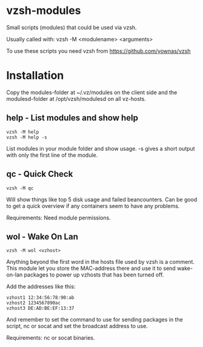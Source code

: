 # vzsh-modules
Small scripts (modules) that could be used via vzsh.

Usually called with: vzsh -M \<modulename\> \<arguments\>

To use these scripts you need vzsh from https://github.com/yownas/vzsh

# Installation

Copy the modules-folder at ~/.vz/modules on the client side and the modulesd-folder at /opt/vzsh/modulesd on all vz-hosts.

## help - List modules and show help

    vzsh -M help
    vzsh -M help -s

List modules in your module folder and show usage. -s gives a short output with only the first line of the module.

## qc - Quick Check

    vzsh -M qc

Will show things like top 5 disk usage and failed beancounters. Can be good to get a quick overview if any containers seem to have any problems.

Requirements: Need module permissions.

## wol - Wake On Lan

    vzsh -M wol <vzhost>
    
Anything beyond the first word in the hosts file used by vzsh is a comment. This module let you store the
MAC-address there and use it to send wake-on-lan packages to power up vzhosts that has been turned off.

Add the addresses like this:

    vzhost1 12:34:56:78:90:ab
    vzhost2 1234567890ac
    vzhost3 DE:AD:BE:EF:13:37

And remember to set the command to use for sending packages in the script, nc or socat and set the broadcast
address to use.

Requirements: nc or socat binaries.
